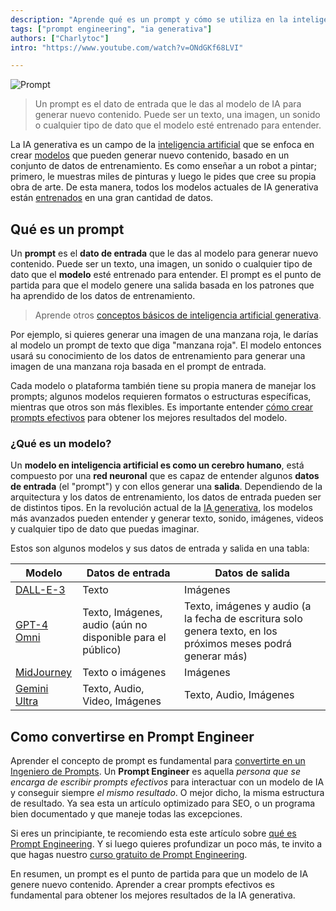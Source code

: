 ```yaml
---
description: "Aprende qué es un prompt y cómo se utiliza en la inteligencia artificial generativa para crear contenido nuevo. Un prompt es el dato de entrada que se da a un modelo de IA para generar imágenes, textos o sonidos basados en datos previos. Descubre cómo convertirte en un ingeniero de prompts para optimizar resultados."
tags: ["prompt engineering", "ia generativa"]
authors: ["Charlytoc"]
intro: "https://www.youtube.com/watch?v=ONdGKf68LVI"

---
```


![Prompt](https://raw.githubusercontent.com/breatheco-de/applied-ai-syllabus/main/assets/charlytoc_A_robot_painting_a_canvas_symbolizing_how_generative__3197b88a-ba34-4d2e-9d42-0bd8777dd9c2.webp)

> Un prompt es el dato de entrada que le das al modelo de IA para generar nuevo contenido. Puede ser un texto, una imagen, un sonido o cualquier tipo de dato que el modelo esté entrenado para entender.

La IA generativa es un campo de la [inteligencia artificial](https://cloud.google.com/learn/what-is-artificial-intelligence?hl=es-419) que se enfoca en crear [modelos](https://www.ibm.com/topics/ai-model#:~:text=An%20AI%20model%20is%20a,they've%20been%20programmed%20for.) que pueden generar nuevo contenido, basado en un conjunto de datos de entrenamiento. Es como enseñar a un robot a pintar; primero, le muestras miles de pinturas y luego le pides que cree su propia obra de arte. De esta manera, todos los modelos actuales de IA generativa están [entrenados](https://www.clickworker.com/customer-blog/process-of-ai-training/) en una gran cantidad de datos.


## Qué es un prompt
Un **prompt** es el **dato de entrada** que le das al modelo para generar nuevo contenido. Puede ser un texto, una imagen, un sonido o cualquier tipo de dato que el **modelo** esté entrenado para entender. El prompt es el punto de partida para que el modelo genere una salida basada en los patrones que ha aprendido de los datos de entrenamiento.

> Aprende otros [conceptos básicos de inteligencia artificial generativa](https://4geeks.com/es/lesson/que-es-la-inteligencia-artificial-generativa).

Por ejemplo, si quieres generar una imagen de una manzana roja, le darías al modelo un prompt de texto que diga "manzana roja". El modelo entonces usará su conocimiento de los datos de entrenamiento para generar una imagen de una manzana roja basada en el prompt de entrada.

Cada modelo o plataforma también tiene su propia manera de manejar los prompts; algunos modelos requieren formatos o estructuras específicas, mientras que otros son más flexibles. Es importante entender [cómo crear prompts efectivos](https://4geeks.com/es/lesson/que-es-prompt-engineering) para obtener los mejores resultados del modelo.

### ¿Qué es un modelo?

Un **modelo en inteligencia artificial es como un cerebro humano**, está compuesto por una **red neuronal** que es capaz de entender algunos **datos de entrada** (el "prompt") y con ellos generar una **salida**. Dependiendo de la arquitectura y los datos de entrenamiento, los datos de entrada pueden ser de distintos tipos. En la revolución actual de la [IA generativa](https://cloud.google.com/use-cases/generative-ai?hl=es), los modelos más avanzados pueden entender y generar texto, sonido, imágenes, videos y cualquier tipo de dato que puedas imaginar.

Estos son algunos modelos y sus datos de entrada y salida en una tabla:

| Modelo                                                             | Datos de entrada                                           | Datos de salida                                                                                              |
| ------------------------------------------------------------------ | ---------------------------------------------------------- | ------------------------------------------------------------------------------------------------------------ |
| [DALL-E-3](https://openai.com/index/dall-e-3/)                     | Texto                                                      | Imágenes                                                                                                     |
| [GPT-4 Omni](https://openai.com/index/hello-gpt-4o/)               | Texto, Imágenes, audio (aún no disponible para el público) | Texto, imágenes y audio (a la fecha de escritura solo genera texto, en los próximos meses podrá generar más) |
| [MidJourney](https://www.midjourney.com/home)                      | Texto o imágenes                                           | Imágenes                                                                                                     |
| [Gemini Ultra](https://deepmind.google/technologies/gemini/ultra/) | Texto, Audio, Video, Imágenes                                | Texto, Audio, Imágenes                                                                                  |


## Como convertirse en Prompt Engineer
Aprender el concepto de prompt es fundamental para [convertirte en un Ingeniero de Prompts](https://4geeks.com/es/lesson/como-convertirse-en-prompt-engineer). Un **Prompt Engineer** es aquella *persona que se encarga de escribir prompts efectivos* para interactuar con un modelo de IA y conseguir siempre *el mismo resultado*. O mejor dicho, la misma estructura de resultado. Ya sea esta un artículo optimizado para SEO, o un programa bien documentado y que maneje todas las excepciones.

Si eres un principiante, te recomiendo esta este artículo sobre [qué es Prompt Engineering](https://4geeks.com/lesson/prompt-engineering-for-beginners). Y si luego quieres profundizar un poco más, te invito a que hagas nuestro [curso gratuito de Prompt Engineering](https://4geeks.com/es/interactive-exercise/curso-de-prompt-engineering).

En resumen, un prompt es el punto de partida para que un modelo de IA genere nuevo contenido. Aprender a crear prompts efectivos es fundamental para obtener los mejores resultados de la IA generativa.

